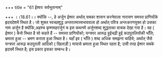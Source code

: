 +++
title = "61 ईश्वरः सर्वभूतानाम्"

+++
।।18.61।। क्योंकि --, हे अर्जुन ईश्वर अर्थात् सबका शासन करनेवाला नारायण
समस्त प्राणियोंके हृदयदेशमें स्थित है। जो शुक्ल स्वच्छशुद्ध
अन्तरात्मास्वभाववाला हो अर्थात् पवित्र अन्तःकरणयुक्त हो उसका नाम अर्जुन
है क्योंकि,अहश्च कृष्णमहरर्जुनं च इस कथनमें अर्जुनशब्द शुद्धताका वाचक
देखा गया है। वह ( ईश्वर ) कैसे स्थित है सो कहते हैं -- समस्त
प्राणियोंको; यन्त्रपर आरूढ़ हुईचढ़ी हुई कठपुतलियोंकी भाँति; भ्रमाता हुआ
-- भ्रमण कराता हुआ स्थित है। यहाँ इव ( भाँति ) शब्द अधिक समझना चाहिये;
अर्थात् जैसे यन्त्रपर आरूढ़ कठपुतली आदिको ( खिलाड़ी ) मायासे भ्रमाता हुआ
स्थित रहता है; उसी तरह ईश्वर सबके हृदयमें स्थित है; इस प्रकार इसका
सम्बन्ध है।
